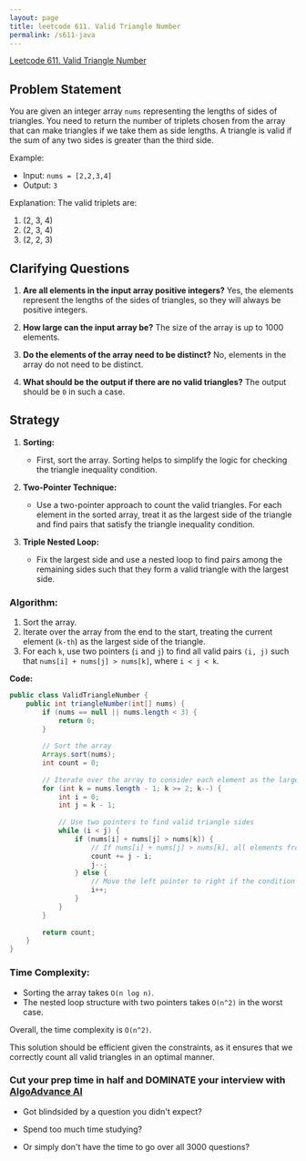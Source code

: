```yaml
---
layout: page
title: leetcode 611. Valid Triangle Number
permalink: /s611-java
---
```

[Leetcode 611. Valid Triangle Number](https://algoadvance.github.io/algoadvance/l611)
## Problem Statement

You are given an integer array `nums` representing the lengths of sides of triangles. You need to return the number of triplets chosen from the array that can make triangles if we take them as side lengths. A triangle is valid if the sum of any two sides is greater than the third side.

Example:
- Input: `nums = [2,2,3,4]`
- Output: `3`

Explanation: The valid triplets are:
1. (2, 3, 4)
2. (2, 3, 4)
3. (2, 2, 3)

## Clarifying Questions

1. **Are all elements in the input array positive integers?** 
   Yes, the elements represent the lengths of the sides of triangles, so they will always be positive integers.

2. **How large can the input array be?**
   The size of the array is up to 1000 elements.

3. **Do the elements of the array need to be distinct?**
   No, elements in the array do not need to be distinct.

4. **What should be the output if there are no valid triangles?**
   The output should be `0` in such a case.

## Strategy

1. **Sorting:** 
   - First, sort the array. Sorting helps to simplify the logic for checking the triangle inequality condition.

2. **Two-Pointer Technique:** 
   - Use a two-pointer approach to count the valid triangles. For each element in the sorted array, treat it as the largest side of the triangle and find pairs that satisfy the triangle inequality condition.
   
3. **Triple Nested Loop:** 
   - Fix the largest side and use a nested loop to find pairs among the remaining sides such that they form a valid triangle with the largest side.

### Algorithm:
1. Sort the array.
2. Iterate over the array from the end to the start, treating the current element (`k-th`) as the largest side of the triangle.
3. For each `k`, use two pointers (`i` and `j`) to find all valid pairs `(i, j)` such that `nums[i] + nums[j] > nums[k]`, where `i < j < k`.

**Code:**

```java
public class ValidTriangleNumber {
    public int triangleNumber(int[] nums) {
        if (nums == null || nums.length < 3) {
            return 0;
        }
        
        // Sort the array
        Arrays.sort(nums);
        int count = 0;
        
        // Iterate over the array to consider each element as the largest side
        for (int k = nums.length - 1; k >= 2; k--) {
            int i = 0;
            int j = k - 1;
            
            // Use two pointers to find valid triangle sides
            while (i < j) {
                if (nums[i] + nums[j] > nums[k]) {
                    // If nums[i] + nums[j] > nums[k], all elements from nums[i] to nums[j-1] are also valid with nums[j] and nums[k]
                    count += j - i;
                    j--;
                } else {
                    // Move the left pointer to right if the condition is not satisfied
                    i++;
                }
            }
        }
        
        return count;
    }
}
```

### Time Complexity:
- Sorting the array takes `O(n log n)`.
- The nested loop structure with two pointers takes `O(n^2)` in the worst case.

Overall, the time complexity is `O(n^2)`.

This solution should be efficient given the constraints, as it ensures that we correctly count all valid triangles in an optimal manner.


### Cut your prep time in half and DOMINATE your interview with [AlgoAdvance AI](https://algoAdvance.com)

- Got blindsided by a question you didn't expect?

- Spend too much time studying?

- Or simply don't have the time to go over all 3000 questions?

